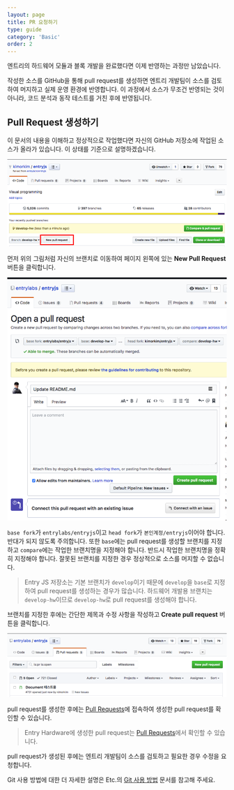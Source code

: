 ```yaml
---
layout: page
title: PR 요청하기
type: guide
category: 'Basic'
order: 2
---
```


엔트리의 하드웨어 모듈과 블록 개발을 완료했다면 이제 반영하는 과정만 남았습니다.

작성한 소스를 GitHub을 통해 pull request를 생성하면 엔트리 개발팀이 소스를 검토하여 머지하고 실제 운영 환경에 반영합니다. 이 과정에서 소스가 무조건 반영되는 것이 아니라, 코드 분석과 동작 테스트를 거친 후에 반영됩니다.

## Pull Request 생성하기

이 문서의 내용을 이해하고 정상적으로 작업했다면 자신의 GitHub 저장소에 작업된 소스가 올라가 있습니다. 이 상태를 기준으로 설명하겠습니다.

![Entry JS Pull Request](/images/pullrequest.png)

먼저 위의 그림처럼 자신의 브랜치로 이동하여 페이지 왼쪽에 있는 **New Pull Request** 버튼을 클릭합니다.

![Entry JS Pull Request](/images/pullrequest2.png)

`base fork`가 `entrylabs/entryjs`이고 `head fork`가 `본인계정/entryjs`이어야 합니다. 반대가 되지 않도록 주의합니다. 또한 `base`에는 pull request를 생성할 브랜치를 지정하고 `compare`에는 작업한 브랜치명을 지정해야 합니다. 반드시 작업한 브랜치명을 정확히 지정해야 합니다. 잘못된 브랜치를 지정한 경우 정상적으로 소스를 머지할 수 없습니다.

> Entry JS 저장소는 기본 브랜치가 `develop`이기 때문에 `develop`을 `base`로 지정하여 pull request를 생성하는 경우가 많습니다.
> 하드웨어 개발용 브랜치는 `develop-hw`이므로 `develop-hw`로 pull request를 생성해야 합니다.

브랜치를 지정한 후에는 간단한 제목과 수정 사항을 작성하고 **Create pull request** 버튼을 클릭합니다.

![Entry JS Pull Request](/images/pullrequest3.png)

pull request를 생성한 후에는 [Pull Requests](https://github.com/entrylabs/entryjs/pulls)에 접속하여 생성한 pull request를 확인할 수 있습니다.

> Entry Hardware에 생성한 pull request는 [Pull Requests](https://github.com/entrylabs/entry-hw/pulls)에서 확인할 수 있습니다.

pull request가 생성된 후에는 엔트리 개발팀이 소스를 검토하고 필요한 경우 수정을 요청합니다.

Git 사용 방법에 대한 더 자세한 설명은 Etc.의 [Git 사용 방법](/guide/etc/2016-05-03-git_fork.html) 문서를 참고해 주세요.
